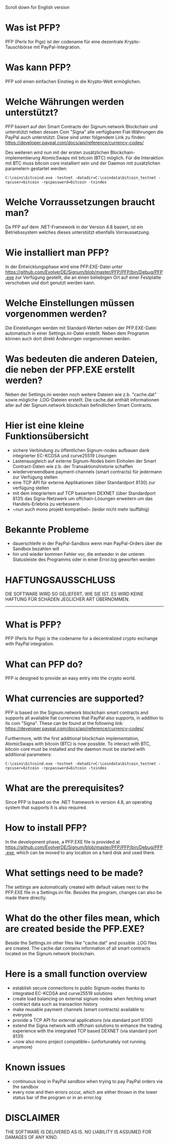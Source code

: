 Scroll down for English version

# Was ist PFP?
PFP (Perls for Pigs) ist der codename für eine dezentrale Krypto-Tauschbörse mit PayPal-Integration.
# Was kann PFP?
PFP soll einen einfachen Einstieg in die Krypto-Welt ermöglichen.
# Welche Währungen werden unterstützt?
PFP basiert auf den Smart Contracts der Signum.network Blockchain und unterstützt neben dessen Coin "Signa" alle verfügbaren Fiat-Währungen die PayPal auch unterstützt. Diese sind unter folgendem Link zu finden: https://developer.paypal.com/docs/api/reference/currency-codes/

Des weiteren wird nun mit der ersten zusätzlichen Blockchain-implementierung AtomicSwaps mit bitcoin (BTC) möglich.
Für die Interaktion mit BTC muss bitcoin core installiert sein und der Daemon mit zusätzlichen parametern gestartet werden:

`C:\coins\bitcoind.exe -testnet -datadir=C:\coindata\bitcoin_testnet -rpcuser=bitcoin -rpcpassword=bitcoin -txindex`
# Welche Vorraussetzungen braucht man?
Da PFP auf dem .NET-Framework in der Version 4.8 basiert, ist ein Betriebssystem welches dieses unterstützt ebenfalls Vorraussetzung.
# Wie installiert man PFP?
In der Entwicklungsphase wird eine PFP.EXE-Datei unter https://github.com/EvolverDE/Signum/blob/master/PFP/PFP/bin/Debug/PFP.exe zur Verfügung gestellt, die an einen beliebigen Ort auf einer Festplatte verschoben und dort genutzt werden kann.
# Welche Einstellungen müssen vorgenommen werden?
Die Einstellungen werden mit Standard-Werten neben der PFP.EXE-Datei automatisch in einer Settings.ini-Datei erstellt. Neben dem Programm können auch dort direkt Änderungen vorgenommen werden.
# Was bedeuten die anderen Dateien, die neben der PFP.EXE erstellt werden?
Neben der Settings.ini werden noch weitere Dateien wie z.b. "cache.dat" sowie mögliche .LOG-Dateien erstellt. Die cache.dat enthält informationen aller auf der Signum.network blockchain befindlichen Smart Contracts.

# Hier ist eine kleine Funktionsübersicht
- sichere Verbindung zu öffentlichen Signum-nodes aufbauen dank integrierter EC-KCDSA und curve25519 Lösungen
- Lastenausgleich auf externe Signum-Nodes beim Einholen der Smart Contract-Daten wie z.b. der Transaktionshistorie schaffen
- wiederverwendbare payment-channels (smart contracts) für jedermann zur Verfügung stellen
- eine TCP API für externe Applikationen (über Standardport 8130) zur verfügung stellen
- mit dem integriertem auf TCP basiertem DEXNET (über Standardport 8131) das Signa-Netzwerk um offchain-Lösungen erweitern um das Handels-Erlebnis zu verbessern
- ~nun auch mono projekt kompatibel~ (leider nicht mehr lauffähig)

# Bekannte Probleme
- dauerschleife in der PayPal-Sandbox wenn man PayPal-Orders über die Sandbox bezahlen will
- hin und wieder kommen Fehler vor, die entweder in der unteren Statusleiste des Programms oder in einer Error.log geworfen werden

# HAFTUNGSAUSSCHLUSS
DIE SOFTWARE WIRD SO GELIEFERT, WIE SIE IST. ES WIRD KEINE HAFTUNG FÜR SCHÄDEN JEGLICHER ART ÜBERNOMMEN.

----------------------------------

# What is PFP?
PFP (Perls for Pigs) is the codename for a decentralized crypto exchange with PayPal integration.
# What can PFP do?
PFP is designed to provide an easy entry into the crypto world.
# What currencies are supported?
PFP is based on the Signum.network blockchain smart contracts and supports all available fiat currencies that PayPal also supports, in addition to its coin "Signa". These can be found at the following link: https://developer.paypal.com/docs/api/reference/currency-codes/

Furthermore, with the first additional blockchain implementation, AtomicSwaps with bitcoin (BTC) is now possible.
To interact with BTC, bitcoin core must be installed and the daemon must be started with additional parameters:

`C:\coins\bitcoind.exe -testnet -datadir=C:\coindata\bitcoin_testnet -rpcuser=bitcoin -rpcpassword=bitcoin -txindex`
# What are the prerequisites?
Since PFP is based on the .NET framework in version 4.8, an operating system that supports it is also required.
# How to install PFP?
In the development phase, a PFP.EXE file is provided at https://github.com/EvolverDE/Signum/blob/master/PFP/PFP/bin/Debug/PFP.exe, which can be moved to any location on a hard disk and used there.
# What settings need to be made?
The settings are automatically created with default values next to the PFP.EXE file in a Settings.ini file. Besides the program, changes can also be made there directly.
# What do the other files mean, which are created beside the PFP.EXE?
Beside the Settings.ini other files like "cache.dat" and possible .LOG files are created. The cache.dat contains information of all smart contracts located on the Signum.network blockchain.

# Here is a small function overview
- establish secure connections to public Signum-nodes thanks to integrated EC-KCDSA and curve25519 solutions
- create load balancing on external signum nodes when fetching smart contract data such as transaction history
- make reusable payment channels (smart contracts) available to everyone
- provide a TCP API for external applications (via standard port 8130)
- extend the Signa network with offchain solutions to enhance the trading experience with the integrated TCP based DEXNET (via standard port 8131)
- ~now also mono project compatible~ (unfortunately not running anymore)

# Known issues
- continuous loop in PayPal sandbox when trying to pay PayPal orders via the sandbox
- every now and then errors occur, which are either thrown in the lower status bar of the program or in an error.log

# DISCLAIMER
THE SOFTWARE IS DELIVERED AS IS. NO LIABILITY IS ASSUMED FOR DAMAGES OF ANY KIND.